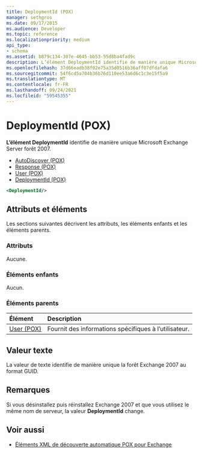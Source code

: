 ```yaml
---
title: DeploymentId (POX)
manager: sethgros
ms.date: 09/17/2015
ms.audience: Developer
ms.topic: reference
ms.localizationpriority: medium
api_type:
- schema
ms.assetid: b879c134-307e-4645-bb53-55d8ba4fad9c
description: L’élément DeploymentId identifie de manière unique Microsoft Exchange Server forêt 2007.
ms.openlocfilehash: 37d66eadb38f02e75a35d0516b36aff07dfdafa6
ms.sourcegitcommit: 54f6cd5a704b36b76d110ee53a6d6c1c3e15f5a9
ms.translationtype: MT
ms.contentlocale: fr-FR
ms.lasthandoff: 09/24/2021
ms.locfileid: "59545355"
---
```

# <a name="deploymentid-pox"></a>DeploymentId (POX)

**L’élément DeploymentId** identifie de manière unique Microsoft Exchange Server forêt 2007. 
  
- [AutoDiscover (POX)](autodiscover-pox.md)  
- [Response (POX)](response-pox.md) 
- [User (POX)](user-pox.md)  
- [DeploymentId (POX)](deploymentid-pox.md)
  
```xml
<DeploymentId/>
```

## <a name="attributes-and-elements"></a>Attributs et éléments

Les sections suivantes décrivent les attributs, les éléments enfants et les éléments parents.
  
### <a name="attributes"></a>Attributs

Aucune.
  
### <a name="child-elements"></a>Éléments enfants

Aucun.
  
### <a name="parent-elements"></a>Éléments parents

|**Élément**|**Description**|
|:-----|:-----|
|[User (POX)](user-pox.md) <br/> |Fournit des informations spécifiques à l’utilisateur.  <br/> |
   
## <a name="text-value"></a>Valeur texte

La valeur de texte identifie de manière unique la forêt Exchange 2007 au format GUID.
  
## <a name="remarks"></a>Remarques

Si vous désinstallez puis réinstallez Exchange 2007 et que vous utilisez le même nom de serveur, la valeur **DeploymentId** change. 
  
## <a name="see-also"></a>Voir aussi

- [Éléments XML de découverte automatique POX pour Exchange](pox-autodiscover-xml-elements-for-exchange.md)

